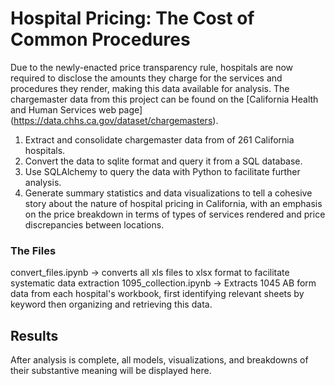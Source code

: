 # Hospital Pricing: The Cost of Common Procedures

Due to the newly-enacted price transparency rule, hospitals are now required to disclose the amounts they charge for the services and procedures they render, making this data available for analysis. The chargemaster data from this project can be found on the [California Health and Human Services web page] (https://data.chhs.ca.gov/dataset/chargemasters).

1. Extract and consolidate chargemaster data from of 261 California hospitals.
2. Convert the data to sqlite format and query it from a SQL database.
3. Use SQLAlchemy to query the data with Python to facilitate further analysis.
4. Generate summary statistics and data visualizations to tell a cohesive story about the nature of hospital pricing in California, with an emphasis on the price breakdown in terms of types of services rendered and price discrepancies between locations.
<p></p>
<h3>The Files</h3>

convert_files.ipynb -> converts all xls files to xlsx format to facilitate systematic data extraction
1095_collection.ipynb -> Extracts 1045 AB form data from each hospital's workbook, first identifying relevant sheets by keyword then organizing and retrieving this data.

<p></p>
<h2>Results</h2>
After analysis is complete, all models, visualizations, and breakdowns of their substantive meaning will be displayed here.
